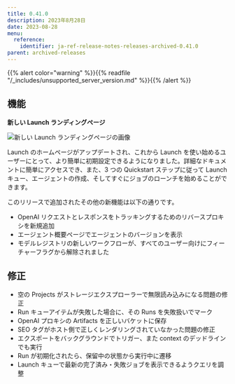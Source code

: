 ```yaml
---
title: 0.41.0
description: 2023年8月28日
date: 2023-08-28
menu:
  reference:
    identifier: ja-ref-release-notes-releases-archived-0.41.0
parent: archived-releases
---
```


{{% alert color="warning" %}}{{% readfile "/_includes/unsupported_server_version.md" %}}{{% /alert %}}

## 機能

**********新しい Launch ランディングページ**********

![新しい Launch ランディングページの画像](https://github.com/wandb/server/assets/97066933/3bd0ecfe-1fcb-412f-92d3-6d3ce8f849d6)

Launch のホームページがアップデートされ、これから Launch を使い始めるユーザーにとって、より簡単に初期設定できるようになりました。詳細なドキュメントに簡単にアクセスでき、また、3 つの Quickstart ステップに従って Launch キュー、エージェントの作成、そしてすぐにジョブのローンチを始めることができます。

このリリースで追加されたその他の新機能は以下の通りです。

- OpenAI リクエストとレスポンスをトラッキングするためのリバースプロキシを新規追加
- エージェント概要ページでエージェントのバージョンを表示
- モデルレジストリの新しいワークフローが、すべてのユーザー向けにフィーチャーフラグから解除されました

## 修正

- 空の Projects がストレージエクスプローラーで無限読み込みになる問題の修正
- Run キューアイテムが失敗した場合に、その Runs を失敗扱いでマーク
- OpenAI プロキシの Artifacts を正しいバケットに保存
- SEO タグがホスト側で正しくレンダリングされていなかった問題の修正
- エクスポートをバックグラウンドでトリガー、また context のデッドラインでも実行
- Run が初期化されたら、保留中の状態から実行中に遷移
- Launch キューで最新の完了済み・失敗ジョブを表示できるようクエリを調整